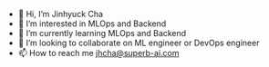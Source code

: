 - 👋 Hi, I’m Jinhyuck Cha
- 👀 I’m interested in MLOps and Backend
- 🌱 I’m currently learning MLOps and Backend
- 💞️ I’m looking to collaborate on ML engineer or DevOps engineer
- 📫 How to reach me jhcha@superb-ai.com

